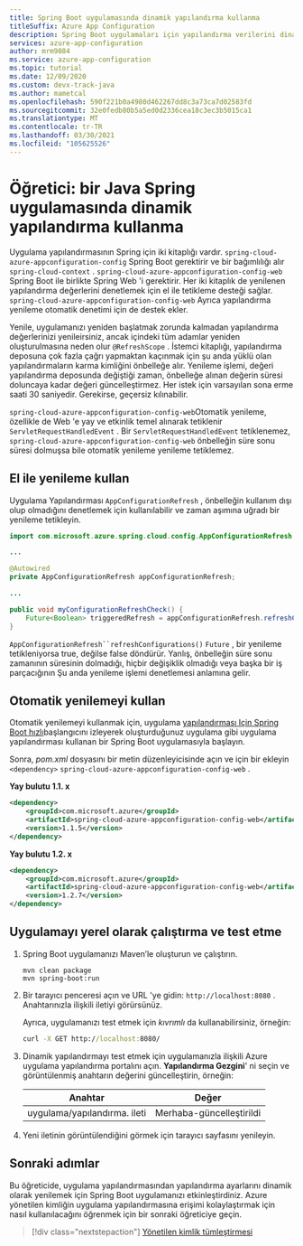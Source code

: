 ```yaml
---
title: Spring Boot uygulamasında dinamik yapılandırma kullanma
titleSuffix: Azure App Configuration
description: Spring Boot uygulamaları için yapılandırma verilerini dinamik olarak güncelleştirme hakkında bilgi edinin
services: azure-app-configuration
author: mrm9084
ms.service: azure-app-configuration
ms.topic: tutorial
ms.date: 12/09/2020
ms.custom: devx-track-java
ms.author: mametcal
ms.openlocfilehash: 590f221b0a4980d462267dd8c3a73ca7d02583fd
ms.sourcegitcommit: 32e0fedb80b5a5ed0d2336cea18c3ec3b5015ca1
ms.translationtype: MT
ms.contentlocale: tr-TR
ms.lasthandoff: 03/30/2021
ms.locfileid: "105625526"
---
```

# <a name="tutorial-use-dynamic-configuration-in-a-java-spring-app"></a>Öğretici: bir Java Spring uygulamasında dinamik yapılandırma kullanma

Uygulama yapılandırmasının Spring için iki kitaplığı vardır. `spring-cloud-azure-appconfiguration-config` Spring Boot gerektirir ve bir bağımlılığı alır `spring-cloud-context` . `spring-cloud-azure-appconfiguration-config-web` Spring Boot ile birlikte Spring Web 'i gerektirir. Her iki kitaplık de yenilenen yapılandırma değerlerini denetlemek için el ile tetikleme desteği sağlar. `spring-cloud-azure-appconfiguration-config-web` Ayrıca yapılandırma yenileme otomatik denetimi için de destek ekler.

Yenile, uygulamanızı yeniden başlatmak zorunda kalmadan yapılandırma değerlerinizi yenileirsiniz, ancak içindeki tüm adamlar yeniden oluşturulmasına neden olur `@RefreshScope` . İstemci kitaplığı, yapılandırma deposuna çok fazla çağrı yapmaktan kaçınmak için şu anda yüklü olan yapılandırmaların karma kimliğini önbelleğe alır. Yenileme işlemi, değeri yapılandırma deposunda değiştiği zaman, önbelleğe alınan değerin süresi doluncaya kadar değeri güncelleştirmez. Her istek için varsayılan sona erme saati 30 saniyedir. Gerekirse, geçersiz kılınabilir.

`spring-cloud-azure-appconfiguration-config-web`Otomatik yenileme, özellikle de Web 'e yay ve etkinlik temel alınarak tetiklenir `ServletRequestHandledEvent` . Bir `ServletRequestHandledEvent` tetiklenemez, `spring-cloud-azure-appconfiguration-config-web` önbelleğin süre sonu süresi dolmuşsa bile otomatik yenileme yenileme tetiklemez.

## <a name="use-manual-refresh"></a>El ile yenileme kullan

Uygulama Yapılandırması `AppConfigurationRefresh` , önbelleğin kullanım dışı olup olmadığını denetlemek için kullanılabilir ve zaman aşımına uğradı bir yenileme tetikleyin.

```java
import com.microsoft.azure.spring.cloud.config.AppConfigurationRefresh;

...

@Autowired
private AppConfigurationRefresh appConfigurationRefresh;

...

public void myConfigurationRefreshCheck() {
    Future<Boolean> triggeredRefresh = appConfigurationRefresh.refreshConfigurations();
}
```

`AppConfigurationRefresh``refreshConfigurations()` `Future` , bir yenileme tetikleniyorsa true, değilse false döndürür. Yanlış, önbelleğin süre sonu zamanının süresinin dolmadığı, hiçbir değişiklik olmadığı veya başka bir iş parçacığının Şu anda yenileme işlemi denetlemesi anlamına gelir.

## <a name="use-automated-refresh"></a>Otomatik yenilemeyi kullan

Otomatik yenilemeyi kullanmak için, uygulama [yapılandırması Için Spring Boot hızlı](quickstart-java-spring-app.md)başlangıcını izleyerek oluşturduğunuz uygulama gibi uygulama yapılandırması kullanan bir Spring Boot uygulamasıyla başlayın.

Sonra, *pom.xml* dosyasını bir metin düzenleyicisinde açın ve için bir ekleyin `<dependency>` `spring-cloud-azure-appconfiguration-config-web` .

**Yay bulutu 1.1. x**

```xml
<dependency>
    <groupId>com.microsoft.azure</groupId>
    <artifactId>spring-cloud-azure-appconfiguration-config-web</artifactId>
    <version>1.1.5</version>
</dependency>
```

**Yay bulutu 1.2. x**

```xml
<dependency>
    <groupId>com.microsoft.azure</groupId>
    <artifactId>spring-cloud-azure-appconfiguration-config-web</artifactId>
    <version>1.2.7</version>
</dependency>
```

## <a name="run-and-test-the-app-locally"></a>Uygulamayı yerel olarak çalıştırma ve test etme

1. Spring Boot uygulamanızı Maven’le oluşturun ve çalıştırın.

    ```shell
    mvn clean package
    mvn spring-boot:run
    ```

1. Bir tarayıcı penceresi açın ve URL 'ye gidin: `http://localhost:8080` .  Anahtarınızla ilişkili iletiyi görürsünüz.

    Ayrıca, uygulamanızı test etmek için *kıvrımlı* da kullanabilirsiniz, örneğin: 
    
    ```cmd
    curl -X GET http://localhost:8080/
    ```

1. Dinamik yapılandırmayı test etmek için uygulamanızla ilişkili Azure uygulama yapılandırma portalını açın. **Yapılandırma Gezgini**' ni seçin ve görüntülenmiş anahtarın değerini güncelleştirin, örneğin:

    | Anahtar | Değer |
    |---|---|
    | uygulama/yapılandırma. ileti | Merhaba-güncelleştirildi |

1. Yeni iletinin görüntülendiğini görmek için tarayıcı sayfasını yenileyin.

## <a name="next-steps"></a>Sonraki adımlar

Bu öğreticide, uygulama yapılandırmasından yapılandırma ayarlarını dinamik olarak yenilemek için Spring Boot uygulamanızı etkinleştirdiniz. Azure yönetilen kimliğin uygulama yapılandırmasına erişimi kolaylaştırmak için nasıl kullanılacağını öğrenmek için bir sonraki öğreticiye geçin.

> [!div class="nextstepaction"]
> [Yönetilen kimlik tümleştirmesi](./howto-integrate-azure-managed-service-identity.md)
